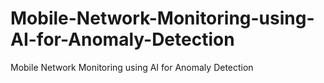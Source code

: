 # Mobile-Network-Monitoring-using-AI-for-Anomaly-Detection
Mobile Network Monitoring using AI for Anomaly Detection
